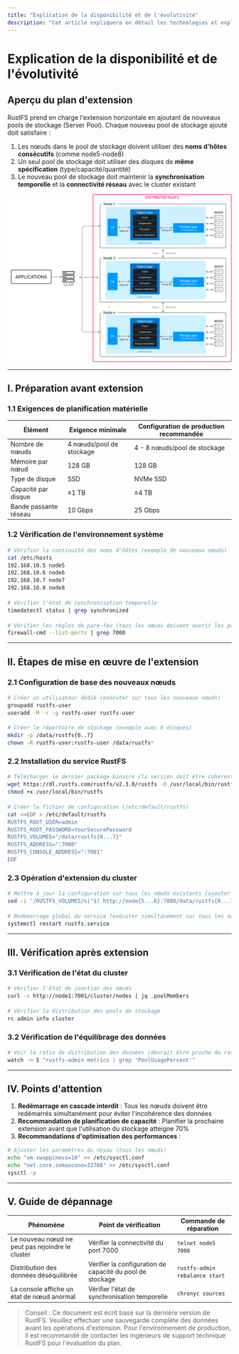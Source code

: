 ```yaml
---
title: "Explication de la disponibilité et de l'évolutivité"
description: "Cet article expliquera en détail les technologies et explications liées à l'extension de RustFS."
---
```


# Explication de la disponibilité et de l'évolutivité

## Aperçu du plan d'extension

RustFS prend en charge l'extension horizontale en ajoutant de nouveaux pools de stockage (Server Pool). Chaque nouveau pool de stockage ajouté doit satisfaire :

1. Les nœuds dans le pool de stockage doivent utiliser des **noms d'hôtes consécutifs** (comme node5-node8)
2. Un seul pool de stockage doit utiliser des disques de **même spécification** (type/capacité/quantité)
3. Le nouveau pool de stockage doit maintenir la **synchronisation temporelle** et la **connectivité réseau** avec le cluster existant

![Diagramme d'architecture RustFS](./images/s2-1.png)

---

## I. Préparation avant extension

### 1.1 Exigences de planification matérielle

| Élément | Exigence minimale | Configuration de production recommandée |
|---------------|---------------------------|---------------------------|
| Nombre de nœuds | 4 nœuds/pool de stockage | 4 - 8 nœuds/pool de stockage |
| Mémoire par nœud | 128 GB | 128 GB |
| Type de disque | SSD | NVMe SSD |
| Capacité par disque | ≥1 TB | ≥4 TB |
| Bande passante réseau | 10 Gbps | 25 Gbps |

### 1.2 Vérification de l'environnement système

```bash
# Vérifier la continuité des noms d'hôtes (exemple de nouveaux nœuds)
cat /etc/hosts
192.168.10.5 node5
192.168.10.6 node6
192.168.10.7 node7
192.168.10.8 node8

# Vérifier l'état de synchronisation temporelle
timedatectl status | grep synchronized

# Vérifier les règles de pare-feu (tous les nœuds doivent ouvrir les ports 7000/7001)
firewall-cmd --list-ports | grep 7000
```

---

## II. Étapes de mise en œuvre de l'extension

### 2.1 Configuration de base des nouveaux nœuds

```bash
# Créer un utilisateur dédié (exécuter sur tous les nouveaux nœuds)
groupadd rustfs-user
useradd -M -r -g rustfs-user rustfs-user

# Créer le répertoire de stockage (exemple avec 8 disques)
mkdir -p /data/rustfs{0..7}
chown -R rustfs-user:rustfs-user /data/rustfs*
```

### 2.2 Installation du service RustFS

```bash
# Télécharger le dernier package binaire (la version doit être cohérente avec le cluster existant)
wget https://dl.rustfs.com/rustfs/v2.3.0/rustfs -O /usr/local/bin/rustfs
chmod +x /usr/local/bin/rustfs

# Créer le fichier de configuration (/etc/default/rustfs)
cat <<EOF > /etc/default/rustfs
RUSTFS_ROOT_USER=admin
RUSTFS_ROOT_PASSWORD=YourSecurePassword
RUSTFS_VOLUMES="/data/rustfs{0...7}"
RUSTFS_ADDRESS=":7000"
RUSTFS_CONSOLE_ADDRESS=":7001"
EOF
```

### 2.3 Opération d'extension du cluster

```bash
# Mettre à jour la configuration sur tous les nœuds existants (ajouter un nouveau pool de stockage)
sed -i '/RUSTFS_VOLUMES/s|"$| http://node{5...8}:7000/data/rustfs{0...7}"|' /etc/default/rustfs

# Redémarrage global du service (exécuter simultanément sur tous les nœuds)
systemctl restart rustfs.service
```

---

## III. Vérification après extension

### 3.1 Vérification de l'état du cluster

```bash
# Vérifier l'état de jonction des nœuds
curl -s http://node1:7001/cluster/nodes | jq .poolMembers

# Vérifier la distribution des pools de stockage
rc admin info cluster
```

### 3.2 Vérification de l'équilibrage des données

```bash
# Voir le ratio de distribution des données (devrait être proche du ratio de capacité de chaque pool de stockage)
watch -n 5 "rustfs-admin metrics | grep 'PoolUsagePercent'"
```

---

## IV. Points d'attention

1. **Redémarrage en cascade interdit** : Tous les nœuds doivent être redémarrés simultanément pour éviter l'incohérence des données
2. **Recommandation de planification de capacité** : Planifier la prochaine extension avant que l'utilisation du stockage atteigne 70%
3. **Recommandations d'optimisation des performances** :

```bash
# Ajuster les paramètres du noyau (tous les nœuds)
echo "vm.swappiness=10" >> /etc/sysctl.conf
echo "net.core.somaxconn=32768" >> /etc/sysctl.conf
sysctl -p
```

---

## V. Guide de dépannage

| Phénomène | Point de vérification | Commande de réparation |
|---------------------------|---------------------------------|-------------------------------|
| Le nouveau nœud ne peut pas rejoindre le cluster | Vérifier la connectivité du port 7000 | `telnet node5 7000` |
| Distribution des données déséquilibrée | Vérifier la configuration de capacité du pool de stockage | `rustfs-admin rebalance start`|
| La console affiche un état de nœud anormal | Vérifier l'état de synchronisation temporelle | `chronyc sources` |

> Conseil : Ce document est écrit basé sur la dernière version de RustFS. Veuillez effectuer une sauvegarde complète des données avant les opérations d'extension. Pour l'environnement de production, il est recommandé de contacter les ingénieurs de support technique RustFS pour l'évaluation du plan.

